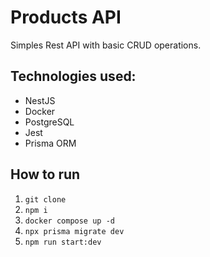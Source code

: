 # Products API

Simples Rest API with basic CRUD operations.

## Technologies used:
- NestJS
- Docker
- PostgreSQL
- Jest
- Prisma ORM

## How to run
1) `git clone`
2) `npm i`
3) `docker compose up -d`
4) `npx prisma migrate dev`
5) `npm run start:dev`
